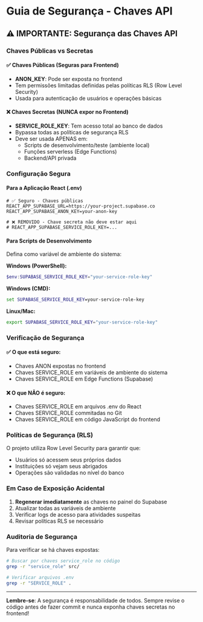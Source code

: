 # Guia de Segurança - Chaves API

## ⚠️ IMPORTANTE: Segurança das Chaves API

### Chaves Públicas vs Secretas

#### ✅ Chaves Públicas (Seguras para Frontend)
- **ANON_KEY**: Pode ser exposta no frontend
- Tem permissões limitadas definidas pelas políticas RLS (Row Level Security)
- Usada para autenticação de usuários e operações básicas

#### ❌ Chaves Secretas (NUNCA expor no Frontend)
- **SERVICE_ROLE_KEY**: Tem acesso total ao banco de dados
- Bypassa todas as políticas de segurança RLS
- Deve ser usada APENAS em:
  - Scripts de desenvolvimento/teste (ambiente local)
  - Funções serverless (Edge Functions)
  - Backend/API privada

### Configuração Segura

#### Para a Aplicação React (.env)
```env
# ✅ Seguro - Chaves públicas
REACT_APP_SUPABASE_URL=https://your-project.supabase.co
REACT_APP_SUPABASE_ANON_KEY=your-anon-key

# ❌ REMOVIDO - Chave secreta não deve estar aqui
# REACT_APP_SUPABASE_SERVICE_ROLE_KEY=...
```

#### Para Scripts de Desenvolvimento
Defina como variável de ambiente do sistema:

**Windows (PowerShell):**
```powershell
$env:SUPABASE_SERVICE_ROLE_KEY="your-service-role-key"
```

**Windows (CMD):**
```cmd
set SUPABASE_SERVICE_ROLE_KEY=your-service-role-key
```

**Linux/Mac:**
```bash
export SUPABASE_SERVICE_ROLE_KEY="your-service-role-key"
```

### Verificação de Segurança

#### ✅ O que está seguro:
- Chaves ANON expostas no frontend
- Chaves SERVICE_ROLE em variáveis de ambiente do sistema
- Chaves SERVICE_ROLE em Edge Functions (Supabase)

#### ❌ O que NÃO é seguro:
- Chaves SERVICE_ROLE em arquivos .env do React
- Chaves SERVICE_ROLE commitadas no Git
- Chaves SERVICE_ROLE em código JavaScript do frontend

### Políticas de Segurança (RLS)

O projeto utiliza Row Level Security para garantir que:
- Usuários só acessem seus próprios dados
- Instituições só vejam seus abrigados
- Operações são validadas no nível do banco

### Em Caso de Exposição Acidental

1. **Regenerar imediatamente** as chaves no painel do Supabase
2. Atualizar todas as variáveis de ambiente
3. Verificar logs de acesso para atividades suspeitas
4. Revisar políticas RLS se necessário

### Auditoria de Segurança

Para verificar se há chaves expostas:
```bash
# Buscar por chaves service_role no código
grep -r "service_role" src/

# Verificar arquivos .env
grep -r "SERVICE_ROLE" .
```

---

**Lembre-se**: A segurança é responsabilidade de todos. Sempre revise o código antes de fazer commit e nunca exponha chaves secretas no frontend!